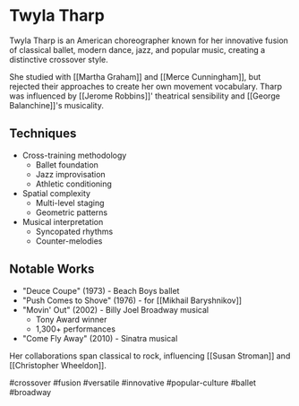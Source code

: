 # Twyla Tharp

Twyla Tharp is an American choreographer known for her innovative fusion of classical ballet, modern dance, jazz, and popular music, creating a distinctive crossover style.

She studied with [[Martha Graham]] and [[Merce Cunningham]], but rejected their approaches to create her own movement vocabulary. Tharp was influenced by [[Jerome Robbins]]' theatrical sensibility and [[George Balanchine]]'s musicality.

## Techniques
- Cross-training methodology
  - Ballet foundation
  - Jazz improvisation
  - Athletic conditioning
- Spatial complexity
  - Multi-level staging
  - Geometric patterns
- Musical interpretation
  - Syncopated rhythms
  - Counter-melodies

## Notable Works
- "Deuce Coupe" (1973) - Beach Boys ballet
- "Push Comes to Shove" (1976) - for [[Mikhail Baryshnikov]]
- "Movin' Out" (2002) - Billy Joel Broadway musical
  - Tony Award winner
  - 1,300+ performances
- "Come Fly Away" (2010) - Sinatra musical

Her collaborations span classical to rock, influencing [[Susan Stroman]] and [[Christopher Wheeldon]].

#crossover #fusion #versatile #innovative #popular-culture #ballet #broadway